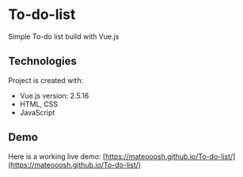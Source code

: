 # To-do-list
Simple To-do list build with Vue.js


## Technologies
 Project is created with:
* Vue.js version: 2.5.16
* HTML, CSS
* JavaScript



## Demo
Here is a working live demo: [https://mateooosh.github.io/To-do-list/](https://mateooosh.github.io/To-do-list/)


